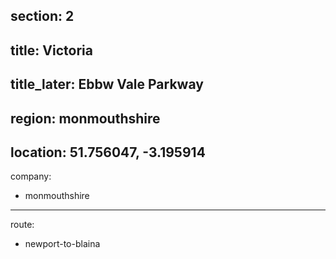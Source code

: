 section: 2
----
title: Victoria
----
title_later: Ebbw Vale Parkway
----
region: monmouthshire
----
location: 51.756047, -3.195914
----
company:
- monmouthshire
----
route:
- newport-to-blaina
